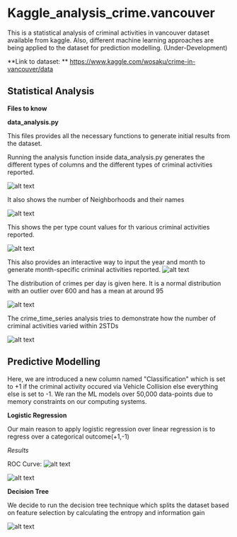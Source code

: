 # Kaggle_analysis_crime.vancouver

This is a statistical analysis of criminal activities in vancouver dataset available from kaggle.
Also, different machine learning approaches are being applied to the dataset for prediction modelling. (Under-Development)

**Link to dataset: ** https://www.kaggle.com/wosaku/crime-in-vancouver/data

## Statistical Analysis

**Files to know**

**data_analysis.py**

This files provides all the necessary functions to generate initial results from the dataset.

Running the analysis function inside data_analysis.py generates the different types of columns and the different types of criminal activities reported.

![alt text](https://github.com/Arghyadatta/kaggle_analysis_crime.vancouver/blob/master/plots/Screenshot%20from%202018-03-02%2000-55-57.png)

It also shows the number of Neighborhoods and their names

![alt text](https://github.com/Arghyadatta/kaggle_analysis_crime.vancouver/blob/master/plots/Screenshot%20from%202018-03-02%2000-56-30.png)

This shows the per type count values for th various criminal activities reported.

![alt text](https://github.com/Arghyadatta/kaggle_analysis_crime.vancouver/blob/master/plots/Screenshot%20from%202018-03-02%2000-56-57.png)

This also provides an interactive way to input the year and month to generate month-specific criminal activities reported.
![alt text](https://github.com/Arghyadatta/kaggle_analysis_crime.vancouver/blob/master/plots/Screenshot%20from%202018-03-02%2000-57-19.png)

The distribution of crimes per day is given here. It is a normal distribution with an outlier over 600 and has a mean at around 95

![alt text](https://github.com/Arghyadatta/kaggle_analysis_crime.vancouver/blob/master/plots/dist_crimes_per_day.png)

The crime_time_series analysis tries to demonstrate how the number of criminal activities varied within 2STDs

![alt text](https://github.com/Arghyadatta/kaggle_analysis_crime.vancouver/blob/master/plots/time_series_analysis.png)


## Predictive Modelling
Here, we are introduced a new column named "Classification" which is set to +1 if the criminal activity occured via Vehicle Collision else everything else is set to -1. We ran the ML models over 50,000 data-points due to memory constraints on our computing systems.

**Logistic Regression**

Our main reason to apply logistic regression over linear regression is to regress over a categorical outcome(+1,-1)

_Results_

ROC Curve:
![alt text](https://github.com/Arghyadatta/kaggle_analysis_crime.vancouver/blob/master/plots/logreg_plot.png)

![alt text](https://github.com/Arghyadatta/kaggle_analysis_crime.vancouver/blob/master/plots/Screenshot%20from%202018-03-02%2021-05-29.png)

**Decision Tree**

We decide to run the decision tree technique which splits the dataset based on feature selection by calculating the entropy and information gain

![alt text](https://github.com/Arghyadatta/kaggle_analysis_crime.vancouver/blob/master/plots/Screenshot%20from%202018-03-02%2021-05-58.png)
